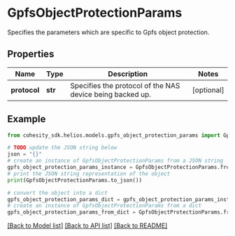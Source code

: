 # GpfsObjectProtectionParams

Specifies the parameters which are specific to Gpfs object protection.

## Properties

Name | Type | Description | Notes
------------ | ------------- | ------------- | -------------
**protocol** | **str** | Specifies the protocol of the NAS device being backed up. | [optional] 

## Example

```python
from cohesity_sdk.helios.models.gpfs_object_protection_params import GpfsObjectProtectionParams

# TODO update the JSON string below
json = "{}"
# create an instance of GpfsObjectProtectionParams from a JSON string
gpfs_object_protection_params_instance = GpfsObjectProtectionParams.from_json(json)
# print the JSON string representation of the object
print(GpfsObjectProtectionParams.to_json())

# convert the object into a dict
gpfs_object_protection_params_dict = gpfs_object_protection_params_instance.to_dict()
# create an instance of GpfsObjectProtectionParams from a dict
gpfs_object_protection_params_from_dict = GpfsObjectProtectionParams.from_dict(gpfs_object_protection_params_dict)
```
[[Back to Model list]](../README.md#documentation-for-models) [[Back to API list]](../README.md#documentation-for-api-endpoints) [[Back to README]](../README.md)


